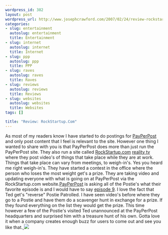 ```yaml
--- 
wordpress_id: 382
layout: post
wordpress_url: http://www.josephcrawford.com/2007/02/24/review-rockstartupcom/
categories: 
- slug: entertainment
  autoslug: entertainment
  title: Entertainment
- slug: internet
  autoslug: internet
  title: Internet
- slug: ppp
  autoslug: ppp
  title: PPP
- slug: raves
  autoslug: raves
  title: Raves
- slug: reviews
  autoslug: reviews
  title: Reviews
- slug: websites
  autoslug: websites
  title: Websites
tags: []

title: "Review: RockStartup.Com"
---
```

As most of my readers know I have started to do postings for [PayPerPost](http://tinyurl.com/2xd54g) and only post content that I feel is relevant to the site.  However one thing I wanted to share with you is that PayPerPost does more than just run the PayPerPost site.  They also run a site called [RockStartup.com](http://rockstartup.com/) [reality tv](http://www.rockstartup.com) where they post video's of things that take place while they are at work.  Things that take place can vary from meetings, to weigh-in's.  Yes you heard me right weigh-in's.  They have started a contest in the office where the person who loses the most weight get's a prize.  They are taking video and updating everyone with what is going on at PayPerPost via the RockStartup.com website.[PayPerPost](http://tinyurl.com/2xd54g) is asking all of the Postie's what their favorite episode is and I would have to say [episode 9](http://rockstartup.com/episodes/episode_9.html).  I love the fact that  Ted get's "reverse" Postie Patrolled.  I have seen video's before where they go to a Postie and have them do a scavenger hunt in exchange for a prize.  If they found everything on the list they would get the prize.  This time however a few of the Postie's visited Ted unannounced at the PayPerPost headquarters and surprised him with a treasure hunt of his own.  Gotta love it when a company creates enough buzz for users to come out and see you like that.[
![](http://tinyurl.com/2wqg6m)
](http://www.rockstartup.com/?utm_source=opportunity&utm_medium=disclosure%2Bbadge&utm_campaign=favorite%2Bepisode)
